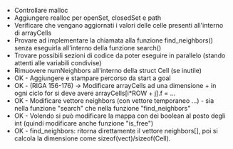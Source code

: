 - Controllare malloc
- Aggiungere realloc per openSet, closedSet e path
- Verificare che vengano aggiornati i valori delle celle presenti all'interno di arrayCells
- Provare ad implementare la chiamata alla funzione find_neighbors() senza eseguirla all'interno della funzione search()
- Trovare possibili sezioni di codice da poter eseguire in parallelo (stando attenti alle variabili condivise)
- Rimuovere numNeighbors all'interno della struct Cell (se inutile)
- OK - Aggiungere e stampare percorso da start a goal
- OK - (RIGA 156-176) -> Modificare arrayCells ad una dimensione + in ogni ciclo for si deve avere arrayCells[i*ROW + j].f = ...
- OK - Modificare vettore neighbors (con vettore temporaneo ...) - sia nella funzione "search" che nella funzione "find_neighbors"
- OK - Volendo si può modificare la mappa con dei boolean al posto degli int (quindi modificare anche funzione "is_free")
- OK - find_neighbors: ritorna direttamente il vettore neighbors[], poi si calcola la dimensione come sizeof(vect)/sizeof(Cell).